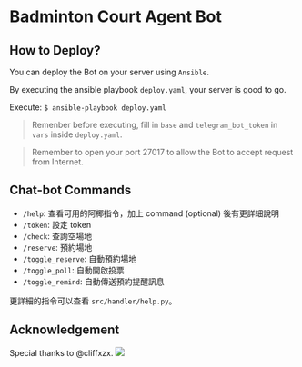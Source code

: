 # Badminton Court Agent Bot

## How to Deploy?
You can deploy the Bot on your server using `Ansible`.

By executing the ansible playbook `deploy.yaml`, your server is good to go.

Execute: `$ ansible-playbook deploy.yaml`

> Remenber before executing, fill in `base` and `telegram_bot_token` in `vars` inside `deploy.yaml`.

> Remember to open your port 27017 to allow the Bot to accept request from Internet.

## Chat-bot Commands
- `/help`: 查看可用的阿椰指令，加上 command (optional) 後有更詳細說明
- `/token`: 設定 token
- `/check`: 查詢空場地
- `/reserve`: 預約場地
- `/toggle_reserve`: 自動預約場地
- `/toggle_poll`: 自動開啟投票
- `/toggle_remind`: 自動傳送預約提醒訊息

更詳細的指令可以查看 `src/handler/help.py`。
## Acknowledgement
Special thanks to @cliffxzx.
![](https://avatars.githubusercontent.com/u/44764053?v=4)